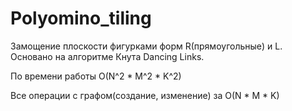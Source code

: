 # Polyomino_tiling
Замощение плоскости фигурками форм R(прямоугольные) и L. Основано на алгоритме Кнута Dancing Links.

По времени работы O(N^2 * M^2 * K^2)

Все операции с графом(создание, изменение) за O(N * M * K)
